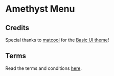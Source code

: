 # Amethyst Menu

## Credits

Special thanks to [matcool](https://github.com/matcool) for the [Basic UI theme](https://github.com/matcool/gd-imgui-cocos)!

## Terms

Read the terms and conditions [here](res/files/TERMS.md).